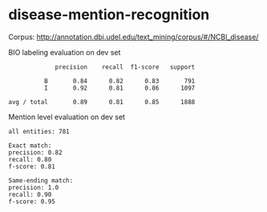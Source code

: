 # disease-mention-recognition
Corpus: http://annotation.dbi.udel.edu/text_mining/corpus/#/NCBI_disease/

BIO labeling evaluation on dev set
```
             precision    recall  f1-score   support

          B       0.84      0.82      0.83       791
          I       0.92      0.81      0.86      1097

avg / total       0.89      0.81      0.85      1888
```

Mention level evaluation on dev set
```
all entities: 781

Exact match:
precision: 0.82
recall: 0.80
f-score: 0.81

Same-ending match:
precision: 1.0
recall: 0.90
f-score: 0.95
```
